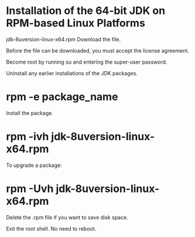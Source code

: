 # Installation of the 64-bit JDK on RPM-based Linux Platforms

jdk-8uversion-linux-x64.rpm
Download the file.

Before the file can be downloaded, you must accept the license agreement.

Become root by running su and entering the super-user password.

Uninstall any earlier installations of the JDK packages.

# rpm -e package_name
Install the package.

# rpm -ivh jdk-8uversion-linux-x64.rpm
To upgrade a package:

# rpm -Uvh jdk-8uversion-linux-x64.rpm
Delete the .rpm file if you want to save disk space.

Exit the root shell. No need to reboot.
